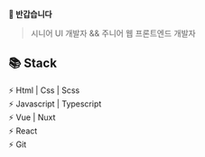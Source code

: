 **👋 반갑습니다** 
> 시니어 UI 개발자 && 주니어 웹 프론트엔드 개발자

**📚 Stack**  
------------------
⚡ Html | Css | Scss  
⚡ Javascript | Typescript  
⚡ Vue | Nuxt  
⚡ React  
⚡ Git
